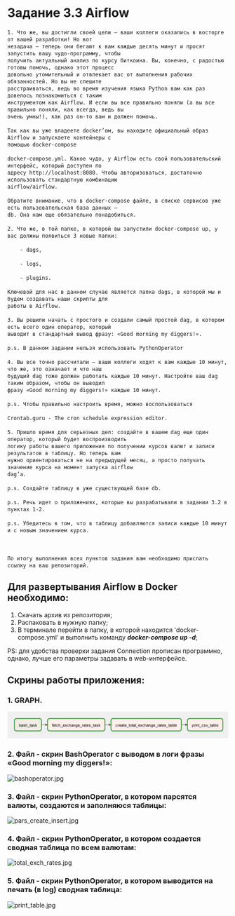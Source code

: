 # Задание 3.3 Airflow
```
1. Что же, вы достигли своей цели — ваши коллеги оказались в восторге от вашей разработки! Но вот 
незадача — теперь они бегают к вам каждые десять минут и просят запустить вашу чудо-программу, чтобы 
получить актуальный анализ по курсу биткоина. Вы, конечно, с радостью готовы помочь, однако этот процесс 
довольно утомительный и отвлекает вас от выполнения рабочих обязанностей. Но вы не спешите 
расстраиваться, ведь во время изучения языка Python вам как раз довелось познакомиться с таким 
инструментом как Airflow. И если вы все правильно поняли (а вы все правильно поняли, как всегда, ведь вы 
очень умны!), как раз он-то вам и должен помочь.

Так как вы уже владеете docker’ом, вы находите официальный образ Airflow и запускаете контейнеры с 
помощью docker-compose

docker-compose.yml. Какое чудо, у Airflow есть свой пользовательский интерфейс, который доступен по 
адресу http://localhost:8080. Чтобы авторизоваться, достаточно использовать стандартную комбинацию 
airflow/airflow.

Обратите внимание, что в docker-compose файле, в списке сервисов уже есть пользовательская база данных – 
db. Она нам еще обязательно понадобиться.

2. Что же, в той папке, в которой вы запустили docker-compose up, у вас должны появиться 3 новые папки:

    - dags,

    - logs,

    - plugins.

Ключевой для нас в данном случае является папка dags, в которой мы и будем создавать наши скрипты для 
работы в Airflow.

3. Вы решили начать с простого и создали самый простой dag, в котором есть всего один оператор, который 
выводит в стандартный вывод фразу: «Good morning my diggers!».

p.s. В данном задании нельзя использовать PythonOperator

4. Вы все точно рассчитали — ваши коллеги ходят к вам каждые 10 минут, что же, это означает и что наш 
будущий dag тоже должен работать каждые 10 минут. Настройте ваш dag таким образом, чтобы он выводил 
фразу «Good morning my diggers!» каждые 10 минут.

p.s. Чтобы правильно настроить время, можно воспользоваться

Crontab.guru - The cron schedule expression editor.

5. Пришло время для серьезных дел: создайте в вашем dag еще один оператор, который будет воспроизводить 
логику работы вашего приложения по получении курсов валют и записи результатов в таблицу. Но теперь вам 
нужно ориентироваться не на предыдущей месяц, а просто получать значение курса на момент запуска airflow 
dag’a.

p.s. Создайте таблицу в уже существующей базе db.

p.s. Речь идет о приложениях, которые вы разрабатывали в задании 3.2 в пунктах 1-2.

p.s. Убедитесь в том, что в таблицу добавляются записи каждые 10 минут и с новым значением курса.

 

По итогу выполнения всех пунктов задания вам необходимо прислать ссылку на ваш репозиторий.
```
## Для развертывания Airflow в Docker необходимо:
1. Скачать архив из репозитория;
2. Распаковать в нужную папку;
3. В терминале перейти в папку, в которой находится 'docker-compose.yml' и выполнить команду ***docker-compose up -d***;

PS: для удобства проверки задания Connection прописан программно, однако, лучше его параметры 
задавать в web-интерфейсе. 

## Скрины работы приложения:

### 1. GRAPH.
![graph.jpg](pictures/graph.jpg)

### 2. Файл - скрин BashOperator с выводом в логи фразы «Good morning my diggers!»: 
![bashoperator.jpg](/pictures/bashoperator.jpg)

### 3. Файл - скрин PythonOperator, в котором парсятся валюты, создаются и заполняюся таблицы:
![pars_create_insert.jpg](/pictures/pars_create_insert.jpg)

### 4. Файл - скрин PythonOperator, в котором создается сводная таблица по всем валютам:
![total_exch_rates.jpg](/pictures/total_exch_rates.jpg)

### 5. Файл - скрин PythonOperator, в котором выводится на печать (в log) сводная таблица:
![print_table.jpg](/pictures/print_table.jpg)
